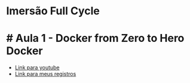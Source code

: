 # Imersão Full Cycle

# # Aula 1 - Docker from Zero to Hero Docker

- [Link para youtube](https://www.youtube.com/watch?v=BICy_5hXWWs&t=7236s)
- [Link para meus registros](./Aula%201/)
